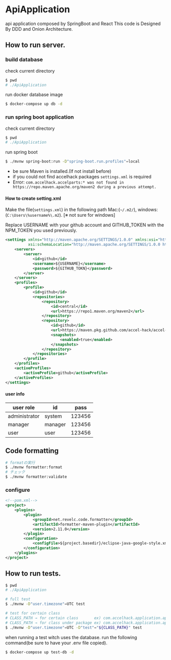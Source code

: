 # ApiApplication

api application composed by SpringBoot and React
This code is Designed By DDD and Onion Architecture.


## How to run server.

### build database

check current directory

```bash 
$ pwd
# ./ApiApplication
```

run docker database image

```bash
$ docker-compose up db -d
```

### run spring boot application

check current directory

```bash
$ pwd
# ./ApiApplication
```

run spring boot

```bash
$ ./mvnw spring-boot:run -D"spring-boot.run.profiles"=local
```

- be sure Maven is installed.(If not install before)
- if you could not find accelhack packages `settings.xml` is required
- Error: `com.accelhack.accelparts:* was not found in https://repo.maven.apache.org/maven2 during a previous attempt. `

#### How to create setting.xml

Make the file(`settings.xml`) in the following path Mac:(`~/.m2/`), windows: (`C:\Users\%username%\.m2`). [※ not sure for windows]

Replace USERNAME with your github account and GITHUB_TOKEN with the NPM_TOKEN you used previously.

```settings.xml
<settings xmlns="http://maven.apache.org/SETTINGS/1.0.0" xmlns:xsi="http://www.w3.org/2001/XMLSchema-instance"
          xsi:schemaLocation="http://maven.apache.org/SETTINGS/1.0.0 http://maven.apache.org/xsd/settings-1.0.0.xsd">
    <servers>
        <server>
            <id>github</id>
            <username>${USERNAME}</username>
            <password>${GITHUB_TOKN}</password>
        </server>
    </servers>
    <profiles>
        <profile>
            <id>github</id>
            <repositories>
                <repository>
                    <id>central</id>
                    <url>https://repo1.maven.org/maven2</url>
                </repository>
                <repository>
                    <id>github</id>
                    <url>https://maven.pkg.github.com/accel-hack/accel-parts</url>
                    <snapshots>
                        <enabled>true</enabled>
                    </snapshots>
                </repository>
            </repositories>
        </profile>
    </profiles>
    <activeProfiles>
        <activeProfile>github</activeProfile>
    </activeProfiles>
</settings>
```

#### user info

| user role     | id      | pass   |
|---------------|---------|--------|
| administrator | system  | 123456 |
| manager       | manager | 123456 |
| user          | user    | 123456 |

## Code formatting

```bash
# formatの実行
$ ./mvnw formatter:format
# チェック
$ ./mvnw formatter:validate
```

### configure

```xml
<!--pom.xml-->
<project>
    <plugins>
        <plugin>
            <groupId>net.revelc.code.formatter</groupId>
            <artifactId>formatter-maven-plugin</artifactId>
            <version>2.11.0</version>
        </plugin>
        <configuration>
            <configFile>${project.basedir}/eclipse-java-google-style.xml</configFile>
        </configuration>
    </plugins>
</project>
```

## How to run tests.

```bash
$ pwd
# ./ApiApplication

# full test
$ ./mvnw -D"user.timezone"=UTC test

# test for certain class
# CLASS_PATH → for certain class       ex) com.accelhack.application.api.app.mapper.SampleMapperSTest
# CLASS_PATH → for class under package ex) com.accelhack.application.api.app.mapper.**
$ ./mvnw -D"user.timezone"=UTC -D"test"="${CLASS_PATH}" test
```

when running a test witch uses the database. run the following command(be sure to have your .env file copied).

```bash
$ docker-compose up test-db -d
``````

